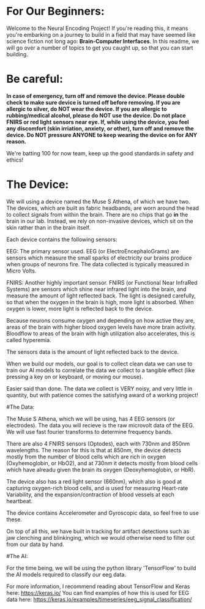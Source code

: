 # For Our Beginners:

Welcome to the Neural Encoding Project! If you're reading this, it means you're embarking on a journey to build in a field that may have seemed like science fiction not long ago: **Brain-Computer Interfaces**.
In this readme, we will go over a number of topics to get you caught up, so that you can start building.

# Be careful:

**In case of emergency, turn off and remove the device. Please double check to make sure device is turned off before removing. If you are allergic to silver, do NOT wear the device. If you are allergic to rubbing/medical alcohol, please do NOT use the device. Do not place FNIRS or red light sensors near eye. If, while using the device, you feel any discomfort (skin irriation, anxiety, or other), turn off and remove the device. Do NOT pressure ANYONE to keep wearing the device on for ANY reason.**

We're batting 100 for now team, keep up the good standards in safety and ethics!

# The Device:

We will using a device named the Muse S Athena, of which we have two. The devices, which are built as fabric headbands, are worn around the head to collect signals from within the brain. 
There are no chips that go **in** the brain in our lab. Instead, we rely on non-invasive devices, which sit on the skin rather than in the brain itself.

Each device contains the following sensors:

EEG: The primary sensor used. EEG (or ElectroEncephaloGrams) are sensors which measure the small sparks of electricity our brains produce when groups of neurons fire. The data collected is typically measured in Micro Volts.

FNIRS: Another highly important sensor. FNIRS (or Functional Near InfraRed Systems) are sensors which shine near infrared light into the brain, and measure the amount of light reflected back.
The light is designed carefully, so that when the oxygen in the brain is high, more light is absorbed. When oxygen is lower, more light is reflected back to the device.

Because neurons consume oxygen and depending on how active they are, areas of the brain with higher blood oxygen levels have more brain activity. Bloodflow to areas of the brain with high utilization also accelerates, this is called hyperemia.

The sensors data is the amount of light reflected back to the device.

When we build our models, our goal is to collect clean data we can use to train our AI models to correlate the data we collect to a tangible effect (like pressing a key on or keyboard, or moving our mouse).

Easier said than done. The data we collect is VERY noisy, and very little in quantity, but with patience comes the satisfying award of a working project!

#The Data:

The Muse S Athena, which we will be using, has 4 EEG sensors (or electrodes). The data you will recieve is the raw microvolt data of the EEG. We will use fast fourier transforms to determine frequency bands.

There are also 4 FNIRS sensors (Optodes), each with 730nm and 850nm wavelengths.
The reason for this is that at 850nm, the device detects mostly from the number of blood cells which are rich in oxygen (Oxyhemoglobin, or HbO2), and at 730nm it detects mostly from blood cells which have alreadu given the brain its oxygen (Deoxyhemoglobin, or HbR).

The device also has a red light sensor (660nm), which also is good at capturing oxygen-rich blood cells, and is used for measuring Heart-rate Variability, and the expansion/contraction of blood vessels at each heartbeat.

The device contains Accelerometer and Gyroscopic data, so feel free to use these.

On top of all this, we have built in tracking for artifact detections such as jaw clenching and blinkinging, which we would otherwise need to filter out from our data by hand.

#The AI:

For the time being, we will be using the python library 'TensorFlow' to build the AI models required to classify our eeg data. 

For more information, I recommend reading about TensorFlow and Keras here: https://keras.io/
You can find examples of how this is used for EEG data here: https://keras.io/examples/timeseries/eeg_signal_classification/
